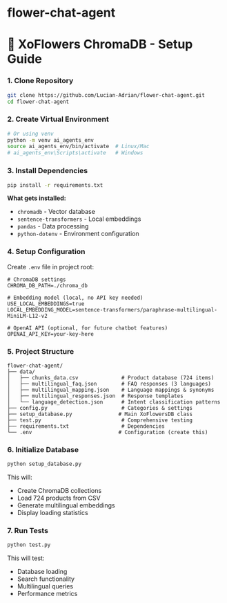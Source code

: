 # flower-chat-agent

# 🌸 XoFlowers ChromaDB - Setup Guide

### 1. Clone Repository

```bash
git clone https://github.com/Lucian-Adrian/flower-chat-agent.git
cd flower-chat-agent
```

### 2. Create Virtual Environment

```bash
# Or using venv
python -m venv ai_agents_env
source ai_agents_env/bin/activate  # Linux/Mac
# ai_agents_env\Scripts\activate   # Windows
```

### 3. Install Dependencies

```bash
pip install -r requirements.txt
```

**What gets installed:**

- `chromadb` - Vector database
- `sentence-transformers` - Local embeddings
- `pandas` - Data processing
- `python-dotenv` - Environment configuration

### 4. Setup Configuration

Create `.env` file in project root:

```env
# ChromaDB settings
CHROMA_DB_PATH=./chroma_db

# Embedding model (local, no API key needed)
USE_LOCAL_EMBEDDINGS=true
LOCAL_EMBEDDING_MODEL=sentence-transformers/paraphrase-multilingual-MiniLM-L12-v2

# OpenAI API (optional, for future chatbot features)
OPENAI_API_KEY=your-key-here
```

### 5. Project Structure

```
flower-chat-agent/
├── data/
│   ├── chunks_data.csv              # Product database (724 items)
│   ├── multilingual_faq.json        # FAQ responses (3 languages)
│   ├── multilingual_mapping.json    # Language mappings & synonyms
│   ├── multilingual_responses.json  # Response templates
│   └── language_detection.json      # Intent classification patterns
├── config.py                        # Categories & settings
├── setup_database.py               # Main XoFlowersDB class
├── test.py                          # Comprehensive testing
├── requirements.txt                 # Dependencies
└── .env                            # Configuration (create this)
```

### 6. Initialize Database

```bash
python setup_database.py
```

This will:

- Create ChromaDB collections
- Load 724 products from CSV
- Generate multilingual embeddings
- Display loading statistics

### 7. Run Tests

```bash
python test.py
```

This will test:

- Database loading
- Search functionality
- Multilingual queries
- Performance metrics
